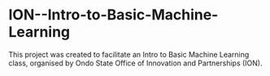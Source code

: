 # ION--Intro-to-Basic-Machine-Learning
This project was created to facilitate an Intro to Basic Machine Learning class, organised by Ondo State Office of Innovation and Partnerships (ION).
